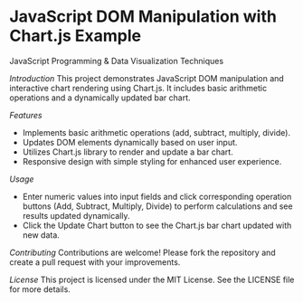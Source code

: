 # JavaScript DOM Manipulation with Chart.js Example
JavaScript Programming & Data Visualization Techniques

*Introduction*
This project demonstrates JavaScript DOM manipulation and interactive chart rendering using Chart.js. It includes basic arithmetic operations and a dynamically updated bar chart.

*Features*
- Implements basic arithmetic operations (add, subtract, multiply, divide).
- Updates DOM elements dynamically based on user input.
- Utilizes Chart.js library to render and update a bar chart.
- Responsive design with simple styling for enhanced user experience.

*Usage*
- Enter numeric values into input fields and click corresponding operation buttons (Add, Subtract, Multiply, Divide) to perform calculations and see results updated dynamically.
- Click the Update Chart button to see the Chart.js bar chart updated with new data.

*Contributing*
Contributions are welcome! Please fork the repository and create a pull request with your improvements.

*License*
This project is licensed under the MIT License. See the LICENSE file for more details.

